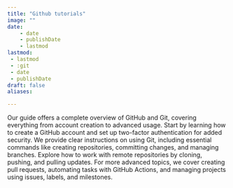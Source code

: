 ```yaml
---
title: "Github tutorials"
image: ""
date:
    - date
    - publishDate
    - lastmod
lastmod:
 - lastmod
 - :git
 - date
 - publishDate
draft: false
aliases:

---
```


Our guide offers a complete overview of GitHub and Git, covering everything from account creation to advanced usage. Start by learning how to create a GitHub account and set up two-factor authentication for added security. We provide clear instructions on using Git, including essential commands like creating repositories, committing changes, and managing branches. Explore how to work with remote repositories by cloning, pushing, and pulling updates. For more advanced topics, we cover creating pull requests, automating tasks with GitHub Actions, and managing projects using issues, labels, and milestones.
